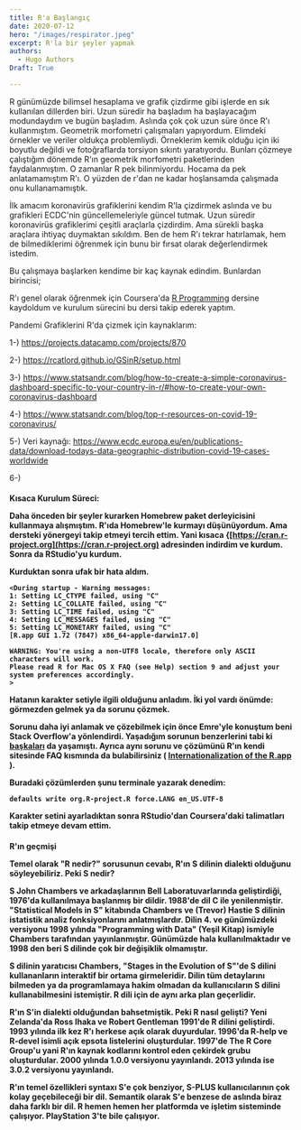 ```yaml
---
title: R'a Başlangıç
date: 2020-07-12
hero: "/images/respirator.jpeg"
excerpt: R'la bir şeyler yapmak 
authors:
  - Hugo Authors
Draft: True 

---
```


R günümüzde bilimsel hesaplama ve grafik çizdirme gibi işlerde en sık kullanılan dillerden biri. Uzun süredir ha başladım ha başlayacağım modundaydım ve bugün başladım. Aslında çok çok uzun süre önce R'ı kullanmıştım. Geometrik morfometri çalışmaları yapıyordum. Elimdeki örnekler ve veriler oldukça problemliydi. Örneklerim kemik olduğu için iki boyutlu değildi ve fotoğraflarda torsiyon sıkıntı yaratıyordu. Bunları çözmeye çalıştığım dönemde R'ın geometrik morfometri paketlerinden faydalanmıştım. O zamanlar R pek bilinmiyordu. Hocama da pek anlatamamıştım R'ı. O yüzden de r'dan ne kadar hoşlansamda çalışmada onu kullanamamıştık.

İlk amacım koronavirüs grafiklerini kendim R'la çizdirmek aslında ve bu grafikleri ECDC'nin güncellemeleriyle güncel tutmak. Uzun süredir koronavirüs grafiklerimi çeşitli araçlarla çizdirdim. Ama sürekli başka araçlara ihtiyaç duymaktan sıkıldım. Ben de hem R'ı tekrar hatırlamak, hem de bilmediklerimi öğrenmek için bunu bir fırsat olarak değerlendirmek istedim. 

Bu çalışmaya başlarken kendime bir kaç kaynak edindim. Bunlardan birincisi; 

R'ı genel olarak öğrenmek için Coursera'da [R Programming](https://www.coursera.org/learn/r-programming/home/welcome) dersine kaydoldum ve kurulum sürecini bu dersi takip ederek yaptım. 

Pandemi Grafiklerini R'da çizmek için kaynaklarım: 

1-) https://projects.datacamp.com/projects/870 

2-) https://rcatlord.github.io/GSinR/setup.html

3-) https://www.statsandr.com/blog/how-to-create-a-simple-coronavirus-dashboard-specific-to-your-country-in-r/#how-to-create-your-own-coronavirus-dashboard 

4-) https://www.statsandr.com/blog/top-r-resources-on-covid-19-coronavirus/ 

5-) Veri kaynağı: https://www.ecdc.europa.eu/en/publications-data/download-todays-data-geographic-distribution-covid-19-cases-worldwide 

6-) 

<h4>Kısaca Kurulum Süreci:

Daha önceden bir şeyler kurarken Homebrew paket derleyicisini kullanmaya alışmıştım. R'ıda Homebrew'le kurmayı düşünüyordum. Ama dersteki yönergeyi takip etmeyi tercih ettim. Yani kısaca {[https://cran.r-project.org](https://cran.r-project.org) adresinden indirdim ve kurdum. Sonra da RStudio'yu kurdum. 

Kurduktan sonra ufak bir hata aldım. 

```
<During startup - Warning messages:
1: Setting LC_CTYPE failed, using "C" 
2: Setting LC_COLLATE failed, using "C" 
3: Setting LC_TIME failed, using "C" 
4: Setting LC_MESSAGES failed, using "C" 
5: Setting LC_MONETARY failed, using "C" 
[R.app GUI 1.72 (7847) x86_64-apple-darwin17.0]

WARNING: You're using a non-UTF8 locale, therefore only ASCII characters will work.
Please read R for Mac OS X FAQ (see Help) section 9 and adjust your system preferences accordingly.
> 
```

Hatanın karakter setiyle ilgili olduğunu anladım. İki yol vardı önümde: görmezden gelmek ya da sorunu çözmek. 

Sorunu daha iyi anlamak ve çözebilmek için önce Emre'yle konuştum beni Stack Overflow'a yönlendirdi. Yaşadığım sorunun benzerlerini tabi ki [başkaları](https://stackoverflow.com/questions/9689104/installing-r-on-mac-warning-messages-setting-lc-ctype-failed-using-c) da yaşamıştı. Ayrıca aynı sorunu ve çözümünü R'ın kendi sitesinde FAQ kısmında da bulabilirsiniz ( [Internationalization of the R.app](https://cran.r-project.org/bin/macosx/RMacOSX-FAQ.html#Internationalization-of-the-R_002eapp) ). 

Buradaki çözümlerden şunu terminale yazarak denedim: 

```
defaults write org.R-project.R force.LANG en_US.UTF-8
```

Karakter setini ayarladıktan sonra RStudio'dan Coursera'daki talimatları takip etmeye devam ettim. 

<h4>R'ın geçmişi

Temel olarak "R nedir?" sorusunun cevabı, R'ın S dilinin dialekti olduğunu söyleyebiliriz. Peki S nedir? 

S John Chambers ve arkadaşlarının Bell Laboratuvarlarında geliştirdiği, 1976'da kullanılmaya başlanmış bir dildir. 1988'de dil C ile yenilenmiştir. "Statistical Models in S" kitabında Chambers ve (Trevor) Hastie S dilinin istatistik analiz fonksiyonlarını anlatmışlardır. Dilin 4. ve günümüzdeki versiyonu 1998 yılında "Programming with Data" (Yeşil Kitap) ismiyle Chambers tarafından yayınlanmıştır. Günümüzde hala kullanılmaktadır ve 1998 den beri S dilinde çok bir değişiklik olmamıştır. 

S dilinin yaratıcısı Chambers, "Stages in the Evolution of S"'de S dilini kullananların interaktif bir ortama girmeleridir. Dilin tüm detaylarını bilmeden ya da programlamaya hakim olmadan da kullanıcıların S dilini kullanabilmesini istemiştir. R dili için de aynı arka plan geçerlidir. 

R'ın S'in dialekti olduğundan bahsetmiştik. Peki R nasıl gelişti? Yeni Zelanda'da Ross Ihaka ve Robert Gentleman 1991'de R dilini geliştirdi. 1993 yılında ilk kez R'ı herkese açık olarak duyurdular. 1996'da R-help ve R-devel isimli açık epsota listelerini oluşturdular. 1997'de The R Core Group'u yani R'ın kaynak kodlarını kontrol eden çekirdek grubu oluşturdular. 2000 yılında 1.0.0 versiyonu yayınlandı. 2013 yılında ise 3.0.2 versiyonu yayınlandı. 

R'ın temel özellikleri syntaxı S'e çok benziyor, S-PLUS kullanıcılarının çok kolay geçebileceği bir dil. Semantik olarak S'e benzese de aslında biraz daha farklı bir dil. R hemen hemen her platformda ve işletim sisteminde çalışıyor. PlayStation 3'te bile çalışıyor. 

